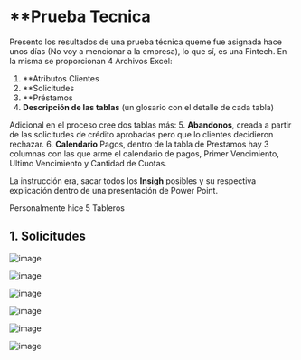 # **Prueba Tecnica

Presento los resultados de una prueba técnica queme fue asignada hace unos días (No voy a mencionar a la empresa), lo que sí, es una Fintech.
En la misma se proporcionan 4 Archivos Excel:
1.	**Atributos Clientes
2.	**Solicitudes
3.	**Préstamos
4.	**Descripción de las tablas** (un glosario con el detalle de cada tabla)

Adicional en el proceso cree dos tablas más:
5.	**Abandonos**, creada a partir de las solicitudes de crédito aprobadas pero que lo clientes decidieron rechazar.
6.	**Calendario** Pagos, dentro de la tabla de Prestamos hay 3 columnas con las que arme el calendario de pagos, Primer Vencimiento, Ultimo Vencimiento y Cantidad de Cuotas.

La instrucción era, sacar todos los **Insigh** posibles y su respectiva explicación dentro de una presentación de Power Point.

Personalmente hice 5 Tableros 

## 1.	Solicitudes

![image](https://user-images.githubusercontent.com/78714438/184578928-32d3ccdb-9e21-4fc0-9328-a1f1ed997f3d.png)

![image](https://user-images.githubusercontent.com/78714438/184580071-3497f486-54ab-4ff1-b720-a452e1acaed6.png)

![image](https://user-images.githubusercontent.com/78714438/184578997-23b1cf3b-2630-449d-a035-a777e85831bb.png)

![image](https://user-images.githubusercontent.com/78714438/184579925-954f7af6-2450-492b-9629-f683b0d537da.png)

![image](https://user-images.githubusercontent.com/78714438/184579032-3bf42464-96c6-421b-8113-b4fb16aab4f8.png)

![image](https://user-images.githubusercontent.com/78714438/185266799-5dabc0e5-a4ee-4f64-9a8d-e1b10f9e23f1.png)

